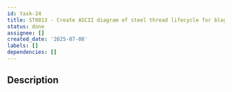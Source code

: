 ```yaml
---
id: task-24
title: ST0013 - Create ASCII diagram of steel thread lifecycle for blog 0002
status: done
assignee: []
created_date: '2025-07-08'
labels: []
dependencies: []
---
```


## Description
